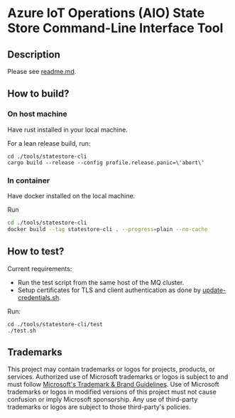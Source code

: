 # Azure IoT Operations (AIO) State Store Command-Line Interface Tool

## Description

Please see [readme.md](./readme.md).

## How to build?
### On host machine
Have rust installed in your local machine.

For a lean release build, run:
```shell
cd ./tools/statestore-cli
cargo build --release --config profile.release.panic=\'abort\'
```

### In container
Have docker installed on the local machine.

Run
```bash
cd ./tools/statestore-cli
docker build --tag statestore-cli . --progress=plain --no-cache
```

## How to test?

Current requirements:
- Run the test script from the same host of the MQ cluster.
- Setup certificates for TLS and client authentication as done by [update-credentials.sh](../deployment/update-credentials.sh).

Run:
```shell
cd ./tools/statestore-cli/test
./test.sh
```

## Trademarks

This project may contain trademarks or logos for projects, products, or services. Authorized use of Microsoft 
trademarks or logos is subject to and must follow 
[Microsoft's Trademark & Brand Guidelines](https://www.microsoft.com/legal/intellectualproperty/trademarks/usage/general).
Use of Microsoft trademarks or logos in modified versions of this project must not cause confusion or imply Microsoft sponsorship.
Any use of third-party trademarks or logos are subject to those third-party's policies.
